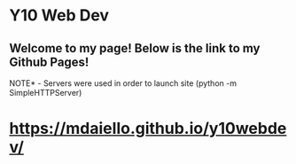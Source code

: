 # Y10 Web Dev

## Welcome to my page!  Below is the link to my Github Pages!
NOTE* - Servers were used in order to launch site (python -m SimpleHTTPServer)


# https://mdaiello.github.io/y10webdev/

